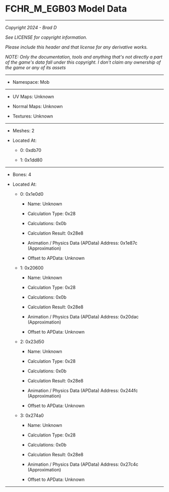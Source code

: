 # FCHR_M_EGB03 Model Data

---

*Copyright 2024 - Brad D*

*See LICENSE for copyright information.*

*Please include this header and that license for any derivative works.*

*NOTE: Only the documentation, tools and anything that's not directly a part of the game's data fall under this copyright. I don't claim any ownership of the game or any of its assets*

---

* Namespace: Mob

---

* UV Maps: Unknown

* Normal Maps: Unknown

* Textures: Unknown

---

* Meshes: 2

* Located At:

  * 0: 0xdb70

  * 1: 0x1dd80

---

* Bones: 4

* Located At:

  * 0: 0x1e0d0

    * Name: Unknown

    * Calculation Type: 0x28

    * Calculations: 0x0b

    * Calculation Result: 0x28e8

    * Animation / Physics Data (APData) Address: 0x1e87c (Approximation)

    * Offset to APData: Unknown

  * 1: 0x20600

    * Name: Unknown

    * Calculation Type: 0x28

    * Calculations: 0x0b

    * Calculation Result: 0x28e8

    * Animation / Physics Data (APData) Address: 0x20dac (Approximation)

    * Offset to APData: Unknown

  * 2: 0x23d50

    * Name: Unknown

    * Calculation Type: 0x28

    * Calculations: 0x0b

    * Calculation Result: 0x28e8

    * Animation / Physics Data (APData) Address: 0x244fc (Approximation)

    * Offset to APData: Unknown

  * 3: 0x274a0

    * Name: Unknown

    * Calculation Type: 0x28

    * Calculations: 0x0b

    * Calculation Result: 0x28e8

    * Animation / Physics Data (APData) Address: 0x27c4c (Approximation)

    * Offset to APData: Unknown

---

